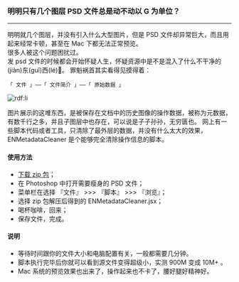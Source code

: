 
### 明明只有几个图层 PSD 文件总是动不动以 G 为单位？

***
明明就几个图层，并没有引入什么大型图片，但是 PSD 文件却异常巨大，而且用起来经常卡顿，甚至在 Mac 下都无法正常预览。<br>
很多人被这个问题困扰过。<br>
发 psd 文件的时候都会开始怀疑人生，怀疑资源中是不是混入了什么不干净的(jiàn)东(guǐ)西(lé)🌚。
罪魁祸首其实看得见摸得着：

```
「 文件 」——「 文件简介 」——「 原始数据 」
```

![rdf:li](https://pic3.zhimg.com/v2-7de17a5467833e87f67e8996c565307e_b.png)

图片展示的这堆东西，是被保存在文档中的历史图像的操作数据，被称为元数据，有数千行之多，并且子图层中也存在，可以说是子子孙孙，无穷匮也。
网上有一些脚本代码或者工具，只清除了最外层的数据，并没有什么太大的效果，ENMetadataCleaner 是个能够完全清除操作信息的脚本。


#### 使用方法

* [下载 zip 包](https://github.com/StimeKe/ENMetadataCleaner/archive/master.zip)；
* 在 Photoshop 中打开需要瘦身的 PSD 文件；
* 菜单栏在选择 『文件』 >>> 『脚本』 >>> 『浏览』；
* 选择 zip 包解压后得到的 ENMetadataCleaner.jsx；
* 喝杯咖啡，回来；
* 保存文件，完成。

#### 说明
* 等待时间跟你的文件大小和电脑配置有关，一般都需要几分钟。
* 脚本执行完毕后你就可以看到源文件变得超级小，实测 900M 变成 10M+ 。
* Mac 系统的预览效果也出来了，操作起来也不卡了，腰好腿好精神好。






